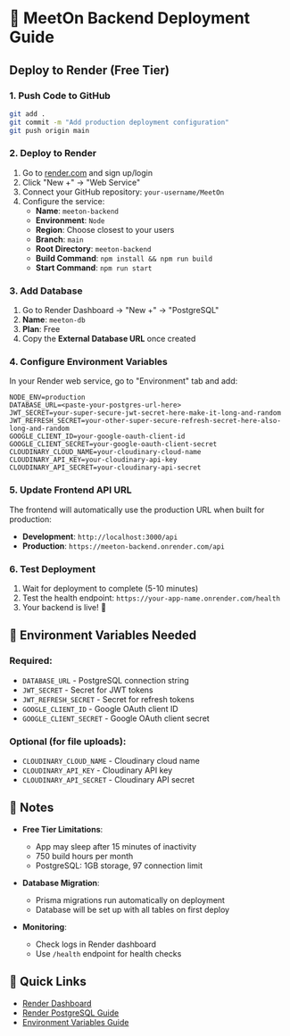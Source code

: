 # 🚀 MeetOn Backend Deployment Guide

## Deploy to Render (Free Tier)

### 1. **Push Code to GitHub**
```bash
git add .
git commit -m "Add production deployment configuration"
git push origin main
```

### 2. **Deploy to Render**
1. Go to [render.com](https://render.com) and sign up/login
2. Click "New +" → "Web Service"
3. Connect your GitHub repository: `your-username/MeetOn`
4. Configure the service:
   - **Name**: `meeton-backend`
   - **Environment**: `Node`
   - **Region**: Choose closest to your users
   - **Branch**: `main`
   - **Root Directory**: `meeton-backend`
   - **Build Command**: `npm install && npm run build`
   - **Start Command**: `npm run start`

### 3. **Add Database**
1. Go to Render Dashboard → "New +" → "PostgreSQL"
2. **Name**: `meeton-db`
3. **Plan**: Free
4. Copy the **External Database URL** once created

### 4. **Configure Environment Variables**
In your Render web service, go to "Environment" tab and add:

```
NODE_ENV=production
DATABASE_URL=<paste-your-postgres-url-here>
JWT_SECRET=your-super-secure-jwt-secret-here-make-it-long-and-random
JWT_REFRESH_SECRET=your-other-super-secure-refresh-secret-here-also-long-and-random
GOOGLE_CLIENT_ID=your-google-oauth-client-id
GOOGLE_CLIENT_SECRET=your-google-oauth-client-secret
CLOUDINARY_CLOUD_NAME=your-cloudinary-cloud-name
CLOUDINARY_API_KEY=your-cloudinary-api-key
CLOUDINARY_API_SECRET=your-cloudinary-api-secret
```

### 5. **Update Frontend API URL**
The frontend will automatically use the production URL when built for production:
- **Development**: `http://localhost:3000/api`
- **Production**: `https://meeton-backend.onrender.com/api`

### 6. **Test Deployment**
1. Wait for deployment to complete (5-10 minutes)
2. Test the health endpoint: `https://your-app-name.onrender.com/health`
3. Your backend is live! 🎉

## 🔧 Environment Variables Needed

### Required:
- `DATABASE_URL` - PostgreSQL connection string
- `JWT_SECRET` - Secret for JWT tokens
- `JWT_REFRESH_SECRET` - Secret for refresh tokens
- `GOOGLE_CLIENT_ID` - Google OAuth client ID
- `GOOGLE_CLIENT_SECRET` - Google OAuth client secret

### Optional (for file uploads):
- `CLOUDINARY_CLOUD_NAME` - Cloudinary cloud name
- `CLOUDINARY_API_KEY` - Cloudinary API key
- `CLOUDINARY_API_SECRET` - Cloudinary API secret

## 📝 Notes

- **Free Tier Limitations**:
  - App may sleep after 15 minutes of inactivity
  - 750 build hours per month
  - PostgreSQL: 1GB storage, 97 connection limit

- **Database Migration**:
  - Prisma migrations run automatically on deployment
  - Database will be set up with all tables on first deploy

- **Monitoring**:
  - Check logs in Render dashboard
  - Use `/health` endpoint for health checks

## 🔗 Quick Links

- [Render Dashboard](https://dashboard.render.com)
- [Render PostgreSQL Guide](https://render.com/docs/databases)
- [Environment Variables Guide](https://render.com/docs/environment-variables) 